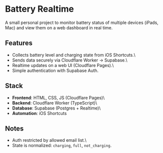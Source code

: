 # Battery Realtime

A small personal project to monitor battery status of multiple devices
(iPads, Mac) and view them on a web dashboard in real time.

## Features

-   Collects battery level and charging state from iOS Shortcuts.\
-   Sends data securely via Cloudflare Worker → Supabase.\
-   Realtime updates on a web UI (Cloudflare Pages).\
-   Simple authentication with Supabase Auth.

## Stack

-   **Frontend**: HTML, CSS, JS (Cloudflare Pages)\
-   **Backend**: Cloudflare Worker (TypeScript)\
-   **Database**: Supabase (Postgres + Realtime)\
-   **Automation**: iOS Shortcuts



## Notes

-   Auth restricted by allowed email list.\
-   State is normalized: `charging`, `full`, `not_charging`.
